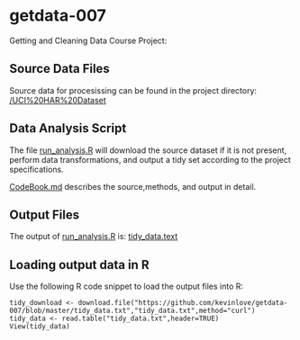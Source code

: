 getdata-007
===========

Getting and Cleaning Data Course Project:

Source Data Files
-----------------
Source data for procesissing can be found in the project directory: [/UCI%20HAR%20Dataset](/UCI%20HAR%20Dataset)



Data Analysis Script
-------------------

The file [run_analysis.R](/run_analysis.R) will download the source dataset if it is not present, perform data transformations, and output a tidy set according to the project specifications.

[CodeBook.md](/CodeBook.md) describes the source,methods, and output in detail.


Output Files
------------

The output of [run_analysis.R](/run_analysis.R) is: [tidy_data.text](/tidy_data.txt)



Loading output data in R
------------------------
Use the following R code snippet to load the output files into R:

```
tidy_download <- download.file("https://github.com/kevinlove/getdata-007/blob/master/tidy_data.txt","tidy_data.txt",method="curl")
tidy_data <- read.table("tidy_data.txt",header=TRUE)
View(tidy_data)
```
